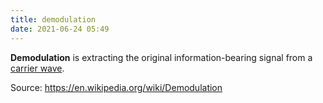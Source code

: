 ```yaml
---
title: demodulation
date: 2021-06-24 05:49
---
```


**Demodulation** is extracting the original information-bearing signal from a 
[carrier wave](20210622061559-carrier-wave.md).

Source: https://en.wikipedia.org/wiki/Demodulation
